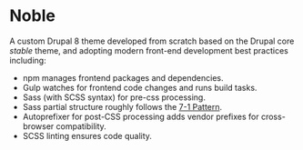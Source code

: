 # Noble

A custom Drupal 8 theme developed from scratch based on the Drupal core *stable* theme, and adopting modern front-end development best practices including:

*   npm manages frontend packages and dependencies.
*   Gulp watches for frontend code changes and runs build tasks.
*   Sass (with SCSS syntax) for pre-css processing.
*   Sass partial structure roughly follows the [7-1 Pattern](https://sass-guidelin.es/#the-7-1-pattern).
*   Autoprefixer for post-CSS processing adds vendor prefixes for cross-browser compatibility.
*   SCSS linting ensures code quality.
